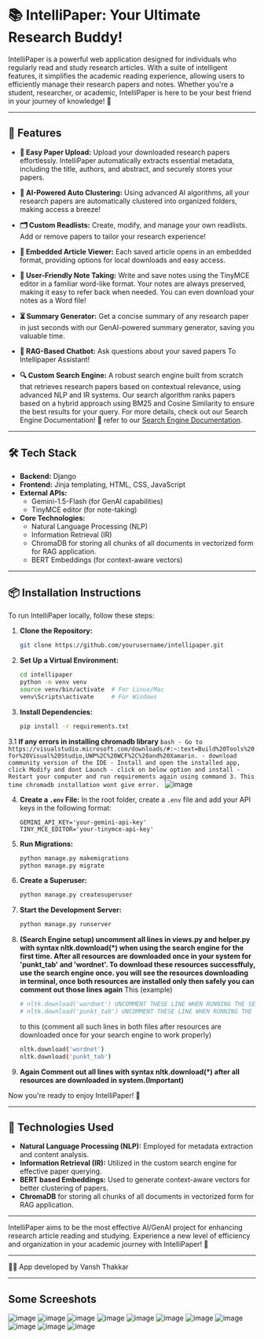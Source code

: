 # 📚 IntelliPaper: Your Ultimate Research Buddy!

IntelliPaper is a powerful web application designed for individuals who regularly read and study research articles. With a suite of intelligent features, it simplifies the academic reading experience, allowing users to efficiently manage their research papers and notes. Whether you're a student, researcher, or academic, IntelliPaper is here to be your best friend in your journey of knowledge! 🌟

---

## 🚀 Features

- **📄 Easy Paper Upload:** Upload your downloaded research papers effortlessly. IntelliPaper automatically extracts essential metadata, including the title, authors, and abstract, and securely stores your papers.

- **🤖 AI-Powered Auto Clustering:** Using advanced AI algorithms, all your research papers are automatically clustered into organized folders, making access a breeze!

- **🗂️ Custom Readlists:** Create, modify, and manage your own readlists. Add or remove papers to tailor your research experience!

- **📖 Embedded Article Viewer:** Each saved article opens in an embedded format, providing options for local downloads and easy access.

- **📝 User-Friendly Note Taking:** Write and save notes using the TinyMCE editor in a familiar word-like format. Your notes are always preserved, making it easy to refer back when needed. You can even download your notes as a Word file! 

- **⏳ Summary Generator:** Get a concise summary of any research paper in just seconds with our GenAI-powered summary generator, saving you valuable time.

- **🤖 RAG-Based Chatbot:** Ask questions about your saved papers To Intellipaper Assistant!

- **🔍 Custom Search Engine:** A robust search engine built from scratch that retrieves research papers based on contextual relevance, using advanced NLP and IR systems. Our search algorithm ranks papers based on a hybrid approach using BM25 and Cosine Similarity to ensure the best results for your query. For more details, check out our Search Engine Documentation! 🚀 refer to our [Search Engine Documentation](SEARCH_ENGINE.md).

---

## 🛠️ Tech Stack

- **Backend:** Django
- **Frontend:** Jinja templating, HTML, CSS, JavaScript
- **External APIs:** 
  - Gemini-1.5-Flash (for GenAI capabilities)
  - TinyMCE editor (for note-taking)
- **Core Technologies:** 
  - Natural Language Processing (NLP)
  - Information Retrieval (IR)
  - ChromaDB for storing all chunks of all documents in vectorized form for RAG application.
  - BERT Embeddings (for context-aware vectors)

---

## 📦 Installation Instructions

To run IntelliPaper locally, follow these steps:

1. **Clone the Repository:**
   ```bash
   git clone https://github.com/yourusername/intellipaper.git
   ```

2. **Set Up a Virtual Environment:**
   ```bash
   cd intellipaper
   python -m venv venv
   source venv/bin/activate  # For Linux/Mac
   venv\Scripts\activate     # For Windows
   ```

3. **Install Dependencies:**
   ```bash
   pip install -r requirements.txt
   ```
3.1 **If any errors in installing chromadb library**
    ```bash
      - Go to https://visualstudio.microsoft.com/downloads/#:~:text=Build%20Tools%20for%20Visual%20Studio,UWP%2C%20WCF%2C%20and%20Xamarin.
      - download community version of the IDE
      - Install and open the installed app, click Modify and dont Launch
      - click on below option and install
      - Restart your computer and run requirements again using command 3. This time chromadb installation wont give error.
    ```
    ![image](https://github.com/user-attachments/assets/caf2ee1e-2eeb-4617-aae6-f0e5414a4dc7)
    
4. **Create a `.env` File:**
   In the root folder, create a `.env` file and add your API keys in the following format:
   ```plaintext
   GEMINI_API_KEY='your-gemini-api-key' 
   TINY_MCE_EDITOR='your-tinymce-api-key'
   ```

5. **Run Migrations:**
   ```bash
   python manage.py makemigrations
   python manage.py migrate
   ```

6. **Create a Superuser:**
   ```bash
   python manage.py createsuperuser
   ```
   
7. **Start the Development Server:**
   ```bash
   python manage.py runserver
   ```
   
8. **(Search Engine setup) uncomment all lines in views.py and helper.py with syntax nltk.download(*) when using the search engine for the first time. After all resources are downloaded once in your system for 'punkt_tab' and 'wordnet'. To download these resources successffuly, use the search engine once. you will see the resources downloading in terminal, once both resources are installed only then safely you can comment out those lines again**
   This (example)
   ```bash
   # nltk.download('wordnet') UNCOMMENT THESE LINE WHEN RUNNING THE SEARCH ENGINE FOR FIRST TIME
   # nltk.download('punkt_tab') UNCOMMENT THESE LINE WHEN RUNNING THE SEARCH ENGINE FOR FIRST TIME
   ```
   to this (comment all such lines in both files after resources are downloaded once for your search engine to work properly)
   ```bash
   nltk.download('wordnet')
   nltk.download('punkt_tab')
   ```
9. **Again Comment out all lines with syntax nltk.download(*) after all resources are downloaded in system.(Important)**
   


Now you're ready to enjoy IntelliPaper! 🎉

---

## 🧰 Technologies Used

- **Natural Language Processing (NLP):** Employed for metadata extraction and content analysis.
- **Information Retrieval (IR):** Utilized in the custom search engine for effective paper querying.
- **BERT based Embeddings:** Used to generate context-aware vectors for better clustering of papers.
- **ChromaDB** for storing all chunks of all documents in vectorized form for RAG application.

---

IntelliPaper aims to be the most effective AI/GenAI project for enhancing research article reading and studying. Experience a new level of efficiency and organization in your academic journey with IntelliPaper! 🌈

---

👨‍💻 App developed by Vansh Thakkar

---
## Some Screeshots
![image](https://github.com/user-attachments/assets/6c86c8b1-1619-4466-9fe2-8c5ecbb4425c)
![image](https://github.com/user-attachments/assets/b0eeeabb-f830-49a6-94f4-205664201c5d)
![image](https://github.com/user-attachments/assets/d85a1937-c640-43f5-adba-ee7f34946984)
![image](https://github.com/user-attachments/assets/3289cce9-eb9d-4551-86fd-29c3fbe351a0)
![image](https://github.com/user-attachments/assets/4fc6e05e-b9fa-4c8b-9c81-9b4f1d3c6078)
![image](https://github.com/user-attachments/assets/432b2d5b-85b8-4827-ab30-16c73d011fe1)
![image](https://github.com/user-attachments/assets/044e9cfb-f8f9-4f49-b5a0-8d1eeb56e74e)
![image](https://github.com/user-attachments/assets/e8bc6c00-ba69-4b2a-b91b-c248cecdced7)
![image](https://github.com/user-attachments/assets/67efb429-5517-4a40-8da6-0fa143e74572)
![image](https://github.com/user-attachments/assets/1e35511c-803b-413d-b02d-a5a84870f2ca)
![image](https://github.com/user-attachments/assets/c366edbc-0327-454c-95a4-4262544b0b2e)






